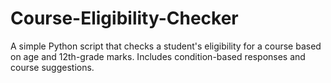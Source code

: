 # Course-Eligibility-Checker
A simple Python script that checks a student's eligibility for a course based on age and 12th-grade marks. Includes condition-based responses and course suggestions.
